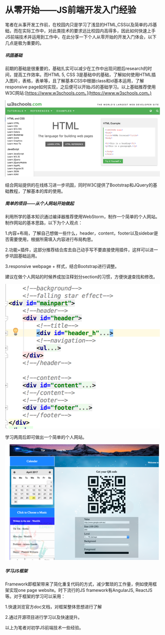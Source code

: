 # 从零开始——JS前端开发入门经验

笔者在从事开发工作前，在校园内只是学习了浅显的HTML,CSS以及简单的JS基础，而在实际工作中，对此类技术的要求远比校园内高得多，因此如何快速上手JS前端技术并运用到工作中，在此分享一下个人从零开始的开发入门体会，以下几点是极为重要的。

##### 巩固基础

前期的基础是很重要的，基础扎实可以减少在工作中出现问题后research的时间，提高工作效率。而HTML 5, CSS 3是基础中的基础，了解如何使用HTML插入图片，表格，表单等，且了解基本CSS中根据class和id基本运用，了解responsive page如何实现，之后便可以开始JS的基础学习。以上基础推荐使用W3C网站:[https://www.w3schools.com。](https://www.w3schools.com。)

![](assets/W3C_school.png)

结合网站提供的在线练习进一步巩固，同时W3C提供了Bootstrap和JQuery的基础教程，了解基本的库的使用。

##### 简单的项目——从个人网站开始做起

利用所学的基本知识通过编译器推荐使用WebStorm，制作一个简单的个人网站。制作网站的基本思路，以下为个人观点：

1.内容+布局，了解自己想做一些什么，header，content，footer以及sidebar是否需要使用，根据所需填入内容进行布局构思。

2.功能+插件，这部分推荐结合库去自己动手写不要直接使用插件，这样可以进一步巩固基础运用。

3.responsive webpage + 样式，结合Bootstrap进行调整。

建议在做个人网站的时候养成加注释划分section的习惯，方便快速查找和修改。

![](assets/HTML_CODE.png)

学习两周后即可做出一个简单的个人网站。

![](assets/HTML_Webview.png)

##### 学习JS框架

Framework即框架带来了简化重复代码的方式，减少繁琐的工作量，例如使用框架实现one page website。时下流行的JS framework有AngularJS, ReactJS等。对于框架的学习可以采用：

1.快速浏览官方doc文档，对框架整体思想进行了解

2.通过开源项目进行学习以及快速提升。

以上为笔者对初学JS前端技术一些经验。

##### 

##### 



